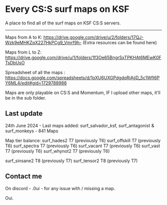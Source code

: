 # Every CS:S surf maps on KSF

A place to find all of the surf maps on KSF CS:S servers.

_____________________________________________________

Maps from A to K: https://drive.google.com/drive/u/2/folders/17QJ-Wzk9eMHKZqX227HkPCg9_Vmrf9h-
(Extra resources can be found here)


Maps from L to Z: https://drive.google.com/drive/u/1/folders/1f3Oe65BngrSxTPKHAt6MEwK0FTsDbUsO


Spreadsheet of all the maps : https://docs.google.com/spreadsheets/d/1oXU6UXGPdgdqRiAjjD_5c1WfI6PY6ML4/edit#gid=1729788986


Maps are only playable on CS:S and Momentum, IF I upload other maps, it'll be in the sub folder.

## Last update

24th June 2024 - Last maps added: surf_salvador_ksf, surf_antagonist & surf_monkeys - 841 Maps 

Map tier balance: 
surf_hades2 T7 (previously T6)
surf_offskill T7 (previously T6)
surf_spectra T7 (previously T6)
surf_vacant T7 (previously T6)
surf_vast T7 (previously T6)
surf_whynot2 T7 (previously T6)

surf_sinsane2 T8 (previously T7)
surf_tensor2 T8 (previously T7)

## Contact me 
On discord - .0ui - for any issue with / missing a map.

Oui.
